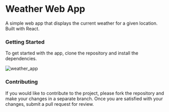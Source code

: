<h1>Weather Web App</h1>
A simple web app that displays the current weather for a given location. Built with React.






<h3>Getting Started</h3>
To get started with the app, clone the repository and install the dependencies.

![weather_app](https://user-images.githubusercontent.com/87128985/232593252-bd10aa32-35ee-4991-a9c2-f2180bdca0bb.jpg)




<h3>Contributing</h3>
If you would like to contribute to the project, please fork the repository and make your changes in a separate branch. Once you are satisfied with your changes, submit a pull request for review.
